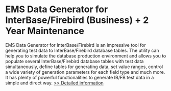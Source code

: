 # EMS Data Generator for InterBase/Firebird (Business) + 2 Year Maintenance
EMS Data Generator for InterBase/Firebird is an impressive tool for generating test data to InterBase/Firebird database tables. The utility can help you to simulate the database production environment and allows you to populate several InterBase/Firebird database tables with test data simultaneously, define tables for generating data, set value ranges, control a wide variety of generation parameters for each field type and much more. It has plenty of powerful functionalities to generate IB/FB test data in a simple and direct way.
[>> Detailed information](https://secure.shareit.com/shareit/product.html?productid=300068041&affiliateid=200057808)